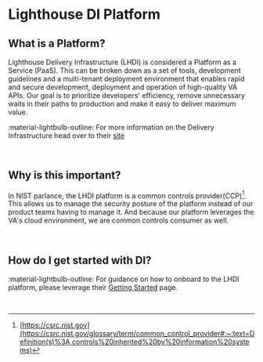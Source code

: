 # Lighthouse DI Platform

## What is a Platform?
Lighthouse Delivery Infrastructure (LHDI) is considered a Platform as a Service (PaaS). This can be broken down as a set of tools, development guidelines and a multi-tenant deployment environment that enables rapid and secure development, deployment and operation of high-quality VA APIs. Our goal is to prioritize developers' efficiency, remove unnecessary waits in their paths to production and make it easy to deliver maximum value.

:material-lightbulb-outline: For more information on the Delivery Infrastructure head over to their [site](https://department-of-veterans-affairs.github.io/lighthouse-di-documentation/)

<br/>

## Why is this important?
In NIST parlance, the LHDI platform is a common controls provider(CCP)[^1]. This allows us to manage the security posture of the platform instead of our product teams having to manage it. And because our platform leverages the VA's cloud environment, we are common controls consumer as well. 

<br/>

## How do I get started with DI?
:material-lightbulb-outline: For guidance on how to onboard to the LHDI platform, please leverage their [Getting Started](https://animated-carnival-57b3e7f5.pages.github.io/GETTING-STARTED/) page.

<br/>

[^1]: [https://csrc.nist.gov](https://csrc.nist.gov/glossary/term/common_control_provider#:~:text=Definition(s)%3A,controls%20inherited%20by%20information%20systems)
